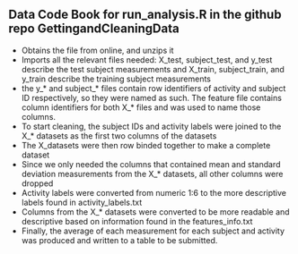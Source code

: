 ## Data Code Book for run_analysis.R in the github repo GettingandCleaningData

* Obtains the file from online, and unzips it
* Imports all the relevant files needed: X_test, subject_test, and y_test describe the test subject measurements and X_train, subject_train, and y_train describe the training subject measurements
* the y_* and subject_* files contain row identifiers of activity and subject ID respectively, so they were named as such. The feature file contains column identifiers for both X_* files and was used to name those columns.
* To start cleaning, the subject IDs and activity labels were joined to the X_* datasets as the first two columns of the datasets
* The X_datasets were then row binded together to make a complete dataset
* Since we only needed the columns that contained mean and standard deviation measurements from the X_* datasets, all other columns were dropped
* Activity labels were converted from numeric 1:6 to the more descriptive labels found in activity_labels.txt
* Columns from the X_* datasets were converted to be more readable and descriptive based on information found in the features_info.txt
* Finally, the average of each measurement for each subject and activity was produced and written to a table to be submitted.
